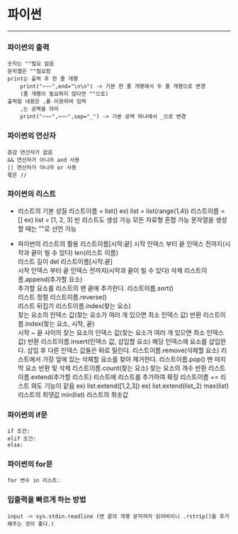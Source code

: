 # 파이썬
------------------------
### 파이썬의 출력
    숫자는 ""필요 없음
    문자열은 ""필요함
    print는 출력 후 한 줄 개행
        print("~~~",end="\n\n") -> 기본 한 줄 개행에서 두 줄 개행으로 변경
        (줄 개행이 필요하지 않다면 ""으로)
    출력할 내용은 ,를 이용하여 입력
        ,는 공백을 의미
        print("~~~",~~~",sep="_") -> 기본 공백 하나에서 _으로 변경

### 파이썬의 연산자
    증감 연산자가 없음
    && 연산자가 아니라 and 사용
    || 연산자가 아니라 or 사용
    몫은 //

### 파이썬의 리스트
* 리스트의 기본 성질
    리스트이름 = list()
        ex) list = list(range(1,4))
    리스트이름 = [] 
        ex) list = [1, 2, 3]
    빈 리스트도 생성 가능
    모든 자료형 혼합 가능
    문자열을 생성할 때는 ""로 선언 가능

* 파이썬의 리스트의 활용
    리스트이름[시작:끝]
        시작 인덱스 부터 끝 인덱스 전까지(시작과 끝이 빌 수 있다)
    len(리스트 이름)                        
        리스트 길이
    del 리스트이름[시작:끝]                  
        시작 인덱스 부터 끝 인덱스 전까지(시작과 끝이 빌 수 있다) 삭제
    리스트이름.append(추가할 요소)           
        추가할 요소를 리스트의 맨 끝에 추가한다.
    리스트이름.sort()                       
        리스트 정렬
    리스트이름.reverse()                    
        리스트 뒤집기
    리스트이름.index(찾는 요소)              
        찾는 요소의 인덱스 값(찾는 요소가 여러 개 있으면 최소 인덱스 값) 반환
    리스트이름.index(찾는 요소, 시작, 끝)     
        시작 ~ 끝 사이의 찾는 요소의 인덱스 값(찾는 요소가 여러 개 있으면 최소 인덱스 값) 반환
    리스트이름.insert(인덱스 값, 삽입할 요소) 
        해당 인덱스에 요소를 삽입한다. 삽입 후 다른 인덱스 값들은 뒤로 밀린다.
    리스트이름.remove(삭제할 요소)
        리스트에서 가장 앞에 있는 삭제할 요소를 찾아 제거한다.
    리스트이름.pop() 
        맨 마지막 요소 반환 및 삭제
    리스트이름.count(찾는 요소)
        찾는 요소의 개수 반환
    리스트이름.extend(추가할 리스트) 
        리스트에 리스트를 추가하여 확장
        리스트이름 += 리스트   와도 기능이 같음
        ex) list.extend([1,2,3])
        ex) list.extend(list_2)
    max(list)
        리스트의 최댓값
    min(list)
        리스트의 최솟값

### 파이썬의 if문
    if 조건:
    elif 조건:
    else:

### 파이썬의 for문
    for 변수 in 리스트:

### 입출력을 빠르게 하는 방법
    input -> sys.stdin.readline (맨 끝의 개행 문자까지 읽어버리니 .rstrip()을 추가해주는 것이 좋다.)
